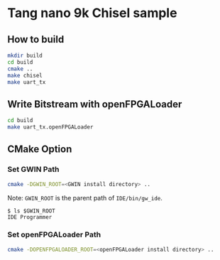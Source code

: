 # Tang nano 9k Chisel sample

## How to build

```sh
mkdir build
cd build
cmake ..
make chisel
make uart_tx
```

## Write Bitstream with openFPGALoader

```sh
cd build
make uart_tx.openFPGALoader
```

## CMake Option

### Set GWIN Path

```sh
cmake -DGWIN_ROOT=<GWIN install directory> ..
```

Note: `GWIN_ROOT` is the parent path of `IDE/bin/gw_ide`.

```
$ ls $GWIN_ROOT
IDE Programmer
```

### Set openFPGALoader Path

```sh
cmake -DOPENFPGALOADER_ROOT=<openFPGALoader install directory> ..
```
